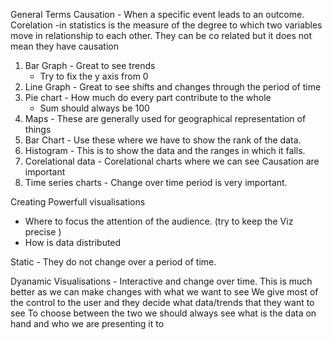 General Terms 
Causation - When a specific event leads to an outcome. 
Corelation -in statistics is the measure of the degree to which two variables move in relationship to each other. They can be co related but it does not mean they have causation 


1. Bar Graph - Great to see trends
   - Try to fix the y axis from 0
2. Line Graph - Great to see shifts and changes through the period of time 
3. Pie chart - How much do every part contribute to the whole 
   - Sum should always be 100
4. Maps - These are generally used for geographical representation of things 
5. Bar Chart - Use these where we have to show the rank of the data.
6. Histogram - This is to show the data and the ranges in which it falls.
7. Corelational data - Corelational charts where we can see Causation are important
8. Time series charts - Change over time period is very important.

Creating Powerfull visualisations 
- Where to focus the attention of the audience. (try to keep the Viz precise )
- How is data distributed 

Static - They do not change over a period of time.

Dyanamic Visualisations - Interactive and change over time. 
This is much better as we can make changes with what we want to see 
We give most of the control to the user and they decide what data/trends that they want to see 
To choose between the two we should always see what is the data on hand and who we are presenting it to 